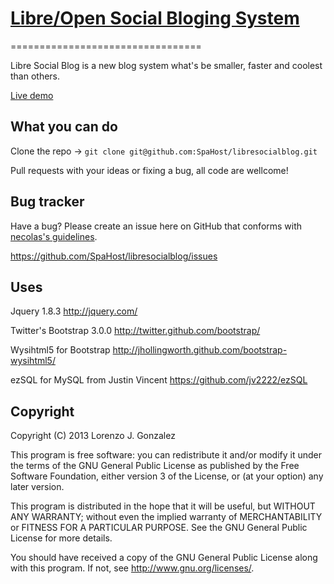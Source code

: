 # [Libre/Open Social Bloging System](http://SpaHost.github.com/libresocialblog)
=================================

Libre Social Blog is a new blog system what's be smaller, faster and coolest than others.

[Live demo](http://www.accesoroot.es/)

What you can do
---------------

Clone the repo -> `git clone git@github.com:SpaHost/libresocialblog.git`

Pull requests with your ideas or fixing a bug, all code are wellcome!


Bug tracker
-----------

Have a bug? Please create an issue here on GitHub that conforms with [necolas's guidelines](https://github.com/necolas/issue-guidelines).

https://github.com/SpaHost/libresocialblog/issues


Uses
----

Jquery 1.8.3 http://jquery.com/

Twitter's Bootstrap 3.0.0 http://twitter.github.com/bootstrap/

Wysihtml5 for Bootstrap http://jhollingworth.github.com/bootstrap-wysihtml5/

ezSQL for MySQL from Justin Vincent https://github.com/jv2222/ezSQL

Copyright
---------

Copyright (C) 2013  Lorenzo J. Gonzalez

This program is free software: you can redistribute it and/or modify
it under the terms of the GNU General Public License as published by
the Free Software Foundation, either version 3 of the License, or
(at your option) any later version.

This program is distributed in the hope that it will be useful,
but WITHOUT ANY WARRANTY; without even the implied warranty of
MERCHANTABILITY or FITNESS FOR A PARTICULAR PURPOSE.  See the
GNU General Public License for more details.

You should have received a copy of the GNU General Public License
along with this program.  If not, see <http://www.gnu.org/licenses/>.
